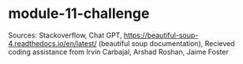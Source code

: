 # module-11-challenge


Sources: Stackoverflow, Chat GPT, https://beautiful-soup-4.readthedocs.io/en/latest/  (beautiful soup documentation), 
Recieved coding assistance from Irvin Carbajal, Arshad Roshan, Jaime Foster
